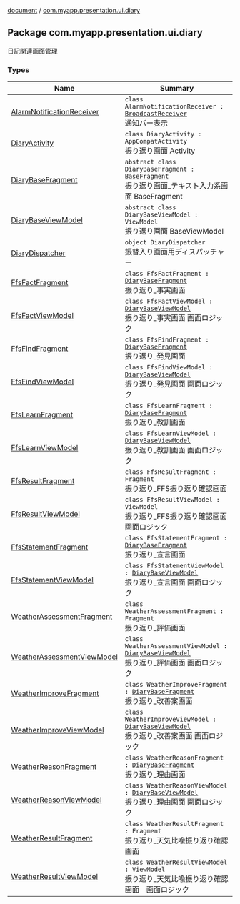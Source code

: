 [document](../index.md) / [com.myapp.presentation.ui.diary](./index.md)

## Package com.myapp.presentation.ui.diary

日記関連画面管理

### Types

| Name | Summary |
|---|---|
| [AlarmNotificationReceiver](-alarm-notification-receiver/index.md) | `class AlarmNotificationReceiver : `[`BroadcastReceiver`](https://developer.android.com/reference/android/content/BroadcastReceiver.html)<br>通知バー表示 |
| [DiaryActivity](-diary-activity/index.md) | `class DiaryActivity : AppCompatActivity`<br>振り返り画面 Activity |
| [DiaryBaseFragment](-diary-base-fragment/index.md) | `abstract class DiaryBaseFragment : `[`BaseFragment`](../com.myapp.presentation.utils/-base-fragment/index.md)<br>振り返り画面_テキスト入力系画面 BaseFragment |
| [DiaryBaseViewModel](-diary-base-view-model/index.md) | `abstract class DiaryBaseViewModel : ViewModel`<br>振り返り画面 BaseViewModel |
| [DiaryDispatcher](-diary-dispatcher/index.md) | `object DiaryDispatcher`<br>振替入り画面用ディスパッチャー |
| [FfsFactFragment](-ffs-fact-fragment/index.md) | `class FfsFactFragment : `[`DiaryBaseFragment`](-diary-base-fragment/index.md)<br>振り返り_事実画面 |
| [FfsFactViewModel](-ffs-fact-view-model/index.md) | `class FfsFactViewModel : `[`DiaryBaseViewModel`](-diary-base-view-model/index.md)<br>振り返り_事実画面 画面ロジック |
| [FfsFindFragment](-ffs-find-fragment/index.md) | `class FfsFindFragment : `[`DiaryBaseFragment`](-diary-base-fragment/index.md)<br>振り返り_発見画面 |
| [FfsFindViewModel](-ffs-find-view-model/index.md) | `class FfsFindViewModel : `[`DiaryBaseViewModel`](-diary-base-view-model/index.md)<br>振り返り_発見画面 画面ロジック |
| [FfsLearnFragment](-ffs-learn-fragment/index.md) | `class FfsLearnFragment : `[`DiaryBaseFragment`](-diary-base-fragment/index.md)<br>振り返り_教訓画面 |
| [FfsLearnViewModel](-ffs-learn-view-model/index.md) | `class FfsLearnViewModel : `[`DiaryBaseViewModel`](-diary-base-view-model/index.md)<br>振り返り_教訓画面 画面ロジック |
| [FfsResultFragment](-ffs-result-fragment/index.md) | `class FfsResultFragment : Fragment`<br>振り返り_FFS振り返り確認画面 |
| [FfsResultViewModel](-ffs-result-view-model/index.md) | `class FfsResultViewModel : ViewModel`<br>振り返り_FFS振り返り確認画面 画面ロジック |
| [FfsStatementFragment](-ffs-statement-fragment/index.md) | `class FfsStatementFragment : `[`DiaryBaseFragment`](-diary-base-fragment/index.md)<br>振り返り_宣言画面 |
| [FfsStatementViewModel](-ffs-statement-view-model/index.md) | `class FfsStatementViewModel : `[`DiaryBaseViewModel`](-diary-base-view-model/index.md)<br>振り返り_宣言画面 画面ロジック |
| [WeatherAssessmentFragment](-weather-assessment-fragment/index.md) | `class WeatherAssessmentFragment : Fragment`<br>振り返り_評価画面 |
| [WeatherAssessmentViewModel](-weather-assessment-view-model/index.md) | `class WeatherAssessmentViewModel : `[`DiaryBaseViewModel`](-diary-base-view-model/index.md)<br>振り返り_評価画面 画面ロジック |
| [WeatherImproveFragment](-weather-improve-fragment/index.md) | `class WeatherImproveFragment : `[`DiaryBaseFragment`](-diary-base-fragment/index.md)<br>振り返り_改善案画面 |
| [WeatherImproveViewModel](-weather-improve-view-model/index.md) | `class WeatherImproveViewModel : `[`DiaryBaseViewModel`](-diary-base-view-model/index.md)<br>振り返り_改善案画面 画面ロジック |
| [WeatherReasonFragment](-weather-reason-fragment/index.md) | `class WeatherReasonFragment : `[`DiaryBaseFragment`](-diary-base-fragment/index.md)<br>振り返り_理由画面 |
| [WeatherReasonViewModel](-weather-reason-view-model/index.md) | `class WeatherReasonViewModel : `[`DiaryBaseViewModel`](-diary-base-view-model/index.md)<br>振り返り_理由画面 画面ロジック |
| [WeatherResultFragment](-weather-result-fragment/index.md) | `class WeatherResultFragment : Fragment`<br>振り返り_天気比喩振り返り確認画面 |
| [WeatherResultViewModel](-weather-result-view-model/index.md) | `class WeatherResultViewModel : ViewModel`<br>振り返り_天気比喩振り返り確認画面　画面ロジック |
